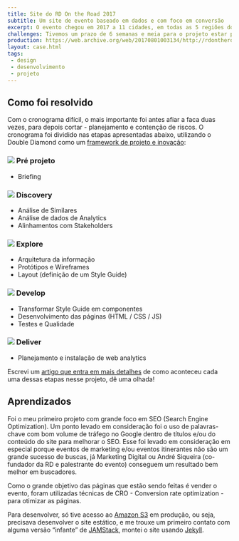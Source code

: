 ```yaml
---
title: Site do RD On the Road 2017
subtitle: Um site de evento baseado em dados e com foco em conversão
excerpt: O evento chegou em 2017 a 11 cidades, em todas as 5 regiões do Brasil, e impactou diretamente 5.500 pessoas. O projeto me trouxe muito aprendizado e serviu de base para projetos maiores que peguei pela frente.
challenges: Tivemos um prazo de 6 semanas e meia para o projeto estar pronto e lançado. Dentro desse espaço de tempo, planejamos terminar o projeto em 5 semanas e meia para a última semana ficar livre no caso de qualquer emergência (é claro que aconteceu esse dita emergência).
production: https://web.archive.org/web/20170801003134/http://rdontheroad.com.br/
layout: case.html
tags:
 - design
 - desenvolvimento
 - projeto
---
```

## Como foi resolvido
Com o cronograma difícil, o mais importante foi antes afiar a faca duas vezes, para depois cortar - planejamento e contenção de riscos. O cronograma foi dividido nas etapas apresentadas abaixo, utilizando o Double Diamond como um [framework de projeto e inovação](/#process):

### <img src="/image/icons/double_diamond-empty.svg" class="icon" /> Pré projeto
- Briefing

### <img src="/image/icons/double_diamond-1.svg" class="icon" /> Discovery
- Análise de Similares
- Análise de dados de Analytics
- Alinhamentos com Stakeholders

### <img src="/image/icons/double_diamond-2.svg" class="icon" /> Explore
- Arquitetura da informação
- Protótipos e Wireframes
- Layout (definição de um Style Guide)

### <img src="/image/icons/double_diamond-3.svg" class="icon" /> Develop
- Transformar Style Guide em componentes
- Desenvolvimento das páginas (HTML / CSS / JS)
- Testes e Qualidade

### <img src="/image/icons/double_diamond-4.svg" class="icon" /> Deliver
- Planejamento e instalação de web analytics

Escrevi um [artigo que entra em mais detalhes](/artigos/um-site-de-evento-baseado-em-dados-e-com-foco-em-conversao/) de como aconteceu cada uma dessas etapas nesse projeto, dê uma olhada!

## Aprendizados

Foi o meu primeiro projeto com grande foco em SEO (Search Engine Optimization). Um ponto levado em consideração foi o uso de palavras-chave com bom volume de tráfego no Google dentro de títulos e/ou do conteúdo do site para melhorar o SEO. Esse foi levado em consideração em especial porque eventos de marketing e/ou eventos itinerantes não são um grande sucesso de buscas, já Marketing Digital ou André Siqueira (co-fundador da RD e palestrante do evento) conseguem um resultado bem melhor em buscadores.

Como o grande objetivo das páginas que estão sendo feitas é vender o evento, foram utilizadas técnicas de CRO - Conversion rate optimization - para otimizar as páginas.

Para desenvolver, só tive acesso ao [Amazon S3](https://aws.amazon.com/pt/s3/) em produção, ou seja, precisava desenvolver o site estático, e me trouxe um primeiro contato com alguma versão “infante” de [JAMStack](https://jamstack.org/), montei o site usando [Jekyll](https://jekyllrb.com/).
